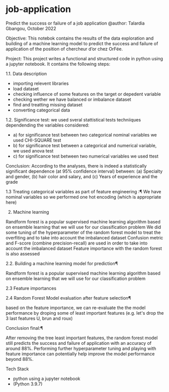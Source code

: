 # job-application
Predict the success or failure of  a job application
@author: Talardia Gbangou, October 2022

Objective:
This notebok contains the results of the data exploration and building of a machine learning model to predict the success and failure of application of the position of chercheur d’or chez OrFée.

Project: 
This project writes a functional and structured code in python using a jupyter notebook. It contains the following steps:

1.1. Data description

* importing relevent libraries
* load dataset
* checking influence of some features on the target or depedent variable
* checking wether we have balanced or imbalance dataset
* find and treatting missing dataset
* converting categorical data

1.2. Significance test: we used sveral stattistical tests techniiques dependending the variables considered:
* a) for significance test between two categorical nominal variables we used CHI-SQUARE test
* b) for significance test between a categorical and numerical variable, we used anova test
* c) for significance test between two numerical variables we used ttest

Conclusion: 
According to the analyses, there is indeed a statistically significant dependence (at 95% confidence interval) between:
(a) Specialty and gender,
(b) hair color and salary, and
(c) Years of experience and the grade

1.3 Treating categorical variables as part of feature engineering :¶
We have nominal variables so we performed one hot encoding (which is appropriate here)

2. Machine learning
 
Randform forest is a popular supervised machine learning algorithm based on ensemble learning that we will use for our classification problem
We did some tuning of the hyperparameter of the random forest model to treat the overfiting and to take into account the imbalanced dataset
Confusion metric and F-score (combine precision-recall) are used in order to take into account the imbalanced dataset
Feature importance with the random forest is also assessed

2.2. Building a machine learning model for prediction¶

Randform forest is a popular supervised machine learning algorithm based on ensemble learning that we will use for our classification problem

2.3 Feature importances

2.4 Random Forest Model evaluation after feature selection¶

based on the feature importance, we can re-evaluate the the model performance by droping some of least important features (e.g. let's drop the 3 last features U, brun and roux)

Conclusion final:¶

After removing the tree least important features, the random forest model still predicts the success and failure of application with an accuracy of around 88%. Performing further hyperparameter tuning and playing with feature importance can potentially help improve the model performance beyond 88%.

Tech Stack
* python using a jupyter notebook 
* (Python 3.9.7)

